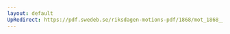```yaml
---
layout: default
UpRedirect: https://pdf.swedeb.se/riksdagen-motions-pdf/1868/mot_1868__ak__00251/mot_1868__ak__00251_004.pdf
---
```

